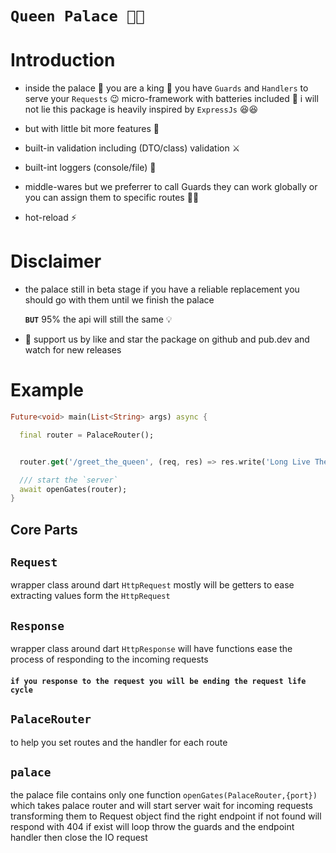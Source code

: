 # **`Queen Palace 🏰👑`**

# Introduction

- inside the palace 🏰 you are a king 🤴 you have `Guards` and `Handlers` to serve your `Requests` 😉
  micro-framework with batteries included 🔋
  i will not lie this package is heavily inspired by `ExpressJs` 😆😆

- but with little bit more features 🤴
- built-in validation including (DTO/class) validation ⚔
- built-int loggers (console/file) 📃
- middle-wares but we preferrer to call Guards they can work globally or you can assign them to specific routes 💂‍♂️
- hot-reload ⚡

# Disclaimer

- the palace still in beta stage if you have a reliable replacement you should go with them
  until we finish the palace

  **`BUT`** 95% the api will still the same 💡

- 💙 support us by like and star the package on github and pub.dev and watch for new releases

# Example

```dart
Future<void> main(List<String> args) async {

  final router = PalaceRouter();


  router.get('/greet_the_queen', (req, res) => res.write('Long Live The Queen'));

  /// start the `server`
  await openGates(router);
}
```

## Core Parts

## `Request`

wrapper class around dart `HttpRequest`
mostly will be getters to ease extracting values form the `HttpRequest`

## `Response`

wrapper class around dart `HttpResponse`
will have functions ease the process of responding to the incoming requests

#### **`if you response to the request you will be ending the request life cycle`**

## `PalaceRouter`

to help you set routes and the handler for each route

## `palace`

the palace file contains only one function `openGates(PalaceRouter,{port})` which takes palace router and will start server
wait for incoming requests
transforming them to Request object
find the right endpoint if not found will respond with 404
if exist will loop throw the guards and the endpoint handler then close the IO request
